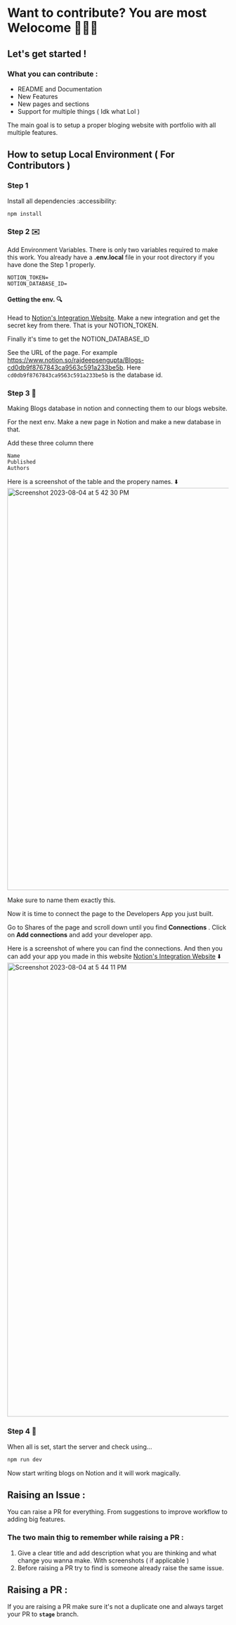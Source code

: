 # Want to contribute? You are most Welocome 🙋‍♂️🙋
## Let's get started ! 

### What you can contribute :
- README and Documentation
- New Features
- New pages and sections
- Support for multiple things ( Idk what Lol )

The main goal is to setup a proper bloging website with portfolio with all multiple features.

## How to setup Local Environment ( For Contributors )

### Step 1

Install all dependencies :accessibility:

```
npm install
```

### Step 2 ✉️

Add Environment Variables. There is only two variables required to make this work. You already have a **.env.local** file in your root directory if you have done the Step 1 properly.
```
NOTION_TOKEN=
NOTION_DATABASE_ID=
```

#### Getting the env. 🔍
Head to [Notion's Integration Website](https://www.notion.so/my-integrations). Make a new integration and get the secret key from there. That is your NOTION_TOKEN.

Finally it's time to get the NOTION_DATABASE_ID

See the URL of the page. For example https://www.notion.so/rajdeepsengupta/Blogs-cd0db9f8767843ca9563c591a233be5b. Here `cd0db9f8767843ca9563c591a233be5b` is the database id.

### Step 3 🤝

Making Blogs database in notion and connecting them to our blogs website.


For the next env. Make a new page in Notion and make a new database in that. 

Add these three column there
```
Name
Published
Authors
```
Here is a screenshot of the table and the propery names. ⬇️
<img width="916" alt="Screenshot 2023-08-04 at 5 42 30 PM" src="https://github.com/Rajdip019/portfolio/assets/91758830/420a1659-cf92-4ef3-9a3b-82d5f952afc1">


Make sure to name them exactly this.

Now it is time to connect the page to the Developers App you just built.

Go to Shares of the page and scroll down until you find **Connections** . Click on **Add connections** and add your developer app. 

Here is a screenshot of where you can find the connections. And then you can add your app you made in this website [Notion's Integration Website](https://www.notion.so/my-integrations) ⬇️
<img width="1034" alt="Screenshot 2023-08-04 at 5 44 11 PM" src="https://github.com/Rajdip019/portfolio/assets/91758830/39babb13-9f74-4278-a6c9-720acbefa40f">

### Step 4 🏃
When all is set, start the server and check using...

```bash
npm run dev
```

Now start writing blogs on Notion and it will work magically.  

## Raising an Issue :
You can raise a PR for everything. From suggestions to improve workflow to adding big features. 

### The two main thig to remember while raising a PR :
1. Give a clear title and add description what you are thinking and what change you wanna make. With screenshots ( if applicable )
2. Before raising a PR try to find is someone already raise the same issue.

## Raising a PR :
If you are raising a PR make sure it's not a duplicate one and always target your PR to **`stage`** branch.
